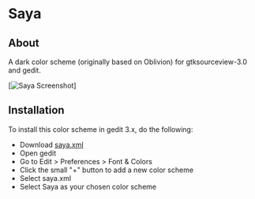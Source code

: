 # Saya #

## About ##
A dark color scheme (originally based on Oblivion) for gtksourceview-3.0 and gedit.

[![Saya Screenshot](https://github.com/circumjacence/saya/raw/master/images/screenshot-660w.png "Saya Screenshot")]

## Installation ##
To install this color scheme in gedit 3.x, do the following:
- Download [saya.xml](https://raw.github.com/circumjacence/saya/master/saya.xml "Download saya.xml")
- Open gedit
- Go to Edit > Preferences > Font & Colors
- Click the small "+" button to add a new color scheme
- Select saya.xml
- Select Saya as your chosen color scheme


